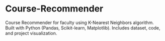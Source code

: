 # Course-Recommender
Course Recommender for faculty using K-Nearest Neighbors algorithm. Built with Python (Pandas, Scikit-learn, Matplotlib). Includes dataset, code, and project visualization.
